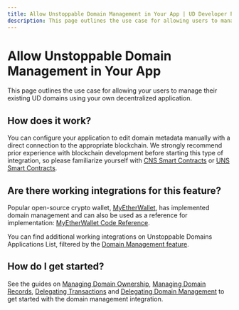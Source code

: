 ```yaml
---
title: Allow Unstoppable Domain Management in Your App | UD Developer Portal
description: This page outlines the use case for allowing users to manage their existing UD domains in your app.
---
```


# Allow Unstoppable Domain Management in Your App

This page outlines the use case for allowing your users to manage their existing UD domains using your own decentralized application.

## How does it work?

You can configure your application to edit domain metadata manually with a direct connection to the appropriate blockchain. We strongly recommend prior experience with blockchain development before starting this type of integration, so please familiarize yourself with [CNS Smart Contracts](/developer-toolkit/reference/smart-contracts/cns-smart-contracts.md) or [UNS Smart Contracts](/developer-toolkit/reference/smart-contracts/uns-smart-contracts.md).

## Are there working integrations for this feature?

Popular open-source crypto wallet, [MyEtherWallet](https://www.myetherwallet.com/), has implemented domain management and can also be used as a reference for implementation: [MyEtherWallet Code Reference](https://github.com/MyEtherWallet/MyEtherWallet/tree/main/src/dapps/unstoppable-domains-dapp).

You can find additional working integrations on Unstoppable Domains Applications List, filtered by the [Domain Management feature](https://unstoppabledomains.com/apps?filters=7).

## How do I get started?

See the guides on [Managing Domain Ownership](/manage-domains/index.md), [Managing Domain Records](/manage-domains/managing-domain-records.md), [Delegating Transactions](/manage-domains/delegating-transactions.md) and [Delegating Domain Management](/manage-domains/delegating-domain-management.md) to get started with the domain management integration.

